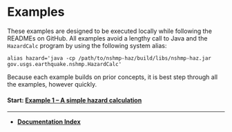 # Examples

These examples are designed to be executed locally while following the READMEs on GitHub.
All examples avoid a lengthy call to Java and the `HazardCalc` program by using the following
system alias:

```Shell
alias hazard='java -cp /path/to/nshmp-haz/build/libs/nshmp-haz.jar gov.usgs.earthquake.nshmp.HazardCalc'
```

Because each example builds on prior concepts, it is best step through all the examples, however quickly.

<!-- markdownlint-disable MD001 -->
#### Start: [Example 1 – A simple hazard calculation](1-hazard-curve/README.md)

---

* [**Documentation Index**](../../docs/README.md)
